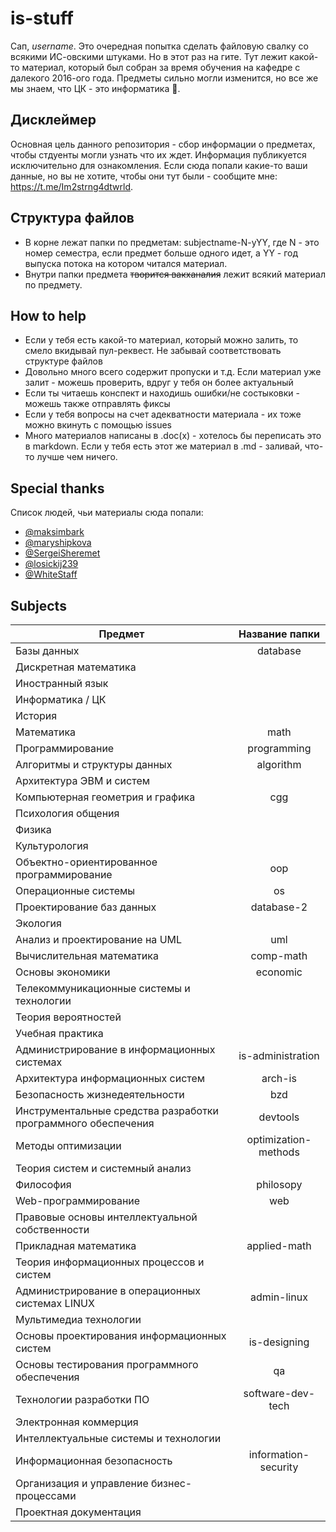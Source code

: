 # is-stuff

Сап, *username*. Это очередная попытка сделать файловую свалку со всякими ИС-овскими штуками. Но в этот раз на гите. Тут лежит какой-то материал, который был собран за время обучения на кафедре с далекого 2016-ого года. Предметы сильно могли изменится, но все же мы знаем, что ЦК - это информатика :new_moon_with_face:.

## Дисклеймер

Основная цель данного репозитория - сбор информации о предметах, чтобы стдуенты могли узнать что их ждет. Информация публикуется исключительно для ознакомления. Если сюда попали какие-то ваши данные, но вы не хотите, чтобы они тут были - сообщите мне: https://t.me/Im2strng4dtwrld.

## Структура файлов
- В корне лежат папки по предметам: subjectname-N-yYY, где N - это номер семестра, если предмет больше одного идет, а YY - год выпуска потока на котором читался материал.
- Внутри папки предмета ~~творится вакханалия~~ лежит всякий материал по предмету.

## How to help
- Если у тебя есть какой-то материал, который можно залить, то смело вкидывай пул-реквест. Не забывай соответствовать структуре файлов
- Довольно много всего содержит пропуски и т.д. Если материал уже залит - можешь проверить, вдруг у тебя он более актуальный
- Если ты читаешь конспект и находишь ошибки/не состыковки - можешь также отправлять фиксы
- Если у тебя вопросы на счет адекватности материала - их тоже можно вкинуть с помощью issues
- Много материалов написаны в .doc(x) - хотелось бы переписать это в markdown. Если у тебя есть этот же материал в .md - заливай, что-то лучше чем ничего.

## Special thanks

Список людей, чьи материалы сюда попали:
- [@maksimbark](https://github.com/maksimbark)
- [@maryshipkova](https://github.com/maryshipkova)
- [@SergeiSheremet](https://github.com/SergeiSheremet)
- [@losickij239](https://github.com/losickij239)
- [@WhiteStaff](https://github.com/WhiteStaff)

## Subjects

| Предмет | Название папки |
| ------------- |:------------------:|
| Базы данных | database |
| Дискретная математика |  |
| Иностранный язык |  |
| Информатика / ЦК | |
| История |  |
| Математика | math |
| Программирование | programming |
| Алгоритмы и структуры данных | algorithm |
| Архитектура ЭВМ и систем |  |
| Компьютерная геометрия и графика | cgg |
| Психология общения |  |
| Физика |  |
| Культурология |  |
| Объектно-ориентированное программирование | oop |
| Операционные системы | os |
| Проектирование баз данных | database-2 |
| Экология |  |
| Анализ и проектирование на UML | uml |
| Вычислительная математика | comp-math |
| Основы экономики | economic |
| Телекоммуникационные системы и технологии |  |
| Теория вероятностей |  |
| Учебная практика |  |
| Администрирование в информационных системах | is-administration |
| Архитектура информационных систем | arch-is |
| Безопасность жизнедеятельности | bzd |
| Инструментальные средства разработки программного обеспечения | devtools |
| Методы оптимизации | optimization-methods |
| Теория систем и системный анализ |  |
| Философия | philosopy |
| Web-программирование | web |
| Правовые основы интеллектуальной собственности |  |
| Прикладная математика | applied-math |
| Теория информационных процессов и систем |  |
| Администрирование в операционных системах LINUX | admin-linux |
| Мультимедиа технологии |  |
| Основы проектирования информационных систем | is-designing |
| Основы тестирования программного обеспечения | qa |
| Технологии разработки ПО | software-dev-tech |
| Электронная коммерция |  |
| Интеллектуальные системы и технологии |  |
| Информационная безопасность | information-security |
| Организация и управление бизнес-процессами |  |
| Проектная документация |  |
